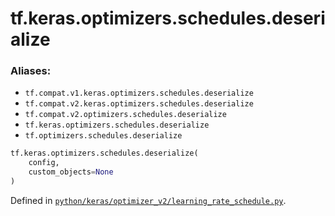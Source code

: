 <div itemscope itemtype="http://developers.google.com/ReferenceObject">
<meta itemprop="name" content="tf.keras.optimizers.schedules.deserialize" />
<meta itemprop="path" content="Stable" />
</div>

# tf.keras.optimizers.schedules.deserialize



### Aliases:

* `tf.compat.v1.keras.optimizers.schedules.deserialize`
* `tf.compat.v2.keras.optimizers.schedules.deserialize`
* `tf.compat.v2.optimizers.schedules.deserialize`
* `tf.keras.optimizers.schedules.deserialize`
* `tf.optimizers.schedules.deserialize`

``` python
tf.keras.optimizers.schedules.deserialize(
    config,
    custom_objects=None
)
```



Defined in [`python/keras/optimizer_v2/learning_rate_schedule.py`](/code/stable/tensorflow/python/keras/optimizer_v2/learning_rate_schedule.py).

<!-- Placeholder for "Used in" -->
